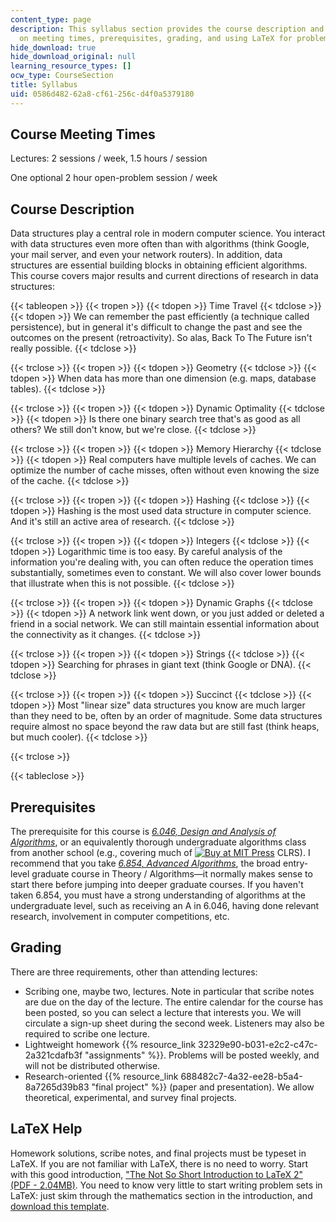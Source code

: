 ```yaml
---
content_type: page
description: This syllabus section provides the course description and information
  on meeting times, prerequisites, grading, and using LaTeX for problem sets.
hide_download: true
hide_download_original: null
learning_resource_types: []
ocw_type: CourseSection
title: Syllabus
uid: 0586d482-62a8-cf61-256c-d4f0a5379180
---
```


Course Meeting Times
--------------------

Lectures: 2 sessions / week, 1.5 hours / session

One optional 2 hour open-problem session / week

Course Description
------------------

Data structures play a central role in modern computer science. You interact with data structures even more often than with algorithms (think Google, your mail server, and even your network routers). In addition, data structures are essential building blocks in obtaining efficient algorithms. This course covers major results and current directions of research in data structures:

{{< tableopen >}}
{{< tropen >}}
{{< tdopen >}}
Time Travel
{{< tdclose >}}
{{< tdopen >}}
We can remember the past efficiently (a technique called persistence), but in general it's difficult to change the past and see the outcomes on the present (retroactivity). So alas, Back To The Future isn't really possible.
{{< tdclose >}}

{{< trclose >}}
{{< tropen >}}
{{< tdopen >}}
Geometry
{{< tdclose >}}
{{< tdopen >}}
When data has more than one dimension (e.g. maps, database tables).
{{< tdclose >}}

{{< trclose >}}
{{< tropen >}}
{{< tdopen >}}
Dynamic Optimality
{{< tdclose >}}
{{< tdopen >}}
Is there one binary search tree that's as good as all others? We still don't know, but we're close.
{{< tdclose >}}

{{< trclose >}}
{{< tropen >}}
{{< tdopen >}}
Memory Hierarchy
{{< tdclose >}}
{{< tdopen >}}
Real computers have multiple levels of caches. We can optimize the number of cache misses, often without even knowing the size of the cache.
{{< tdclose >}}

{{< trclose >}}
{{< tropen >}}
{{< tdopen >}}
Hashing
{{< tdclose >}}
{{< tdopen >}}
Hashing is the most used data structure in computer science. And it's still an active area of research.
{{< tdclose >}}

{{< trclose >}}
{{< tropen >}}
{{< tdopen >}}
Integers
{{< tdclose >}}
{{< tdopen >}}
Logarithmic time is too easy. By careful analysis of the information you're dealing with, you can often reduce the operation times substantially, sometimes even to constant. We will also cover lower bounds that illustrate when this is not possible.
{{< tdclose >}}

{{< trclose >}}
{{< tropen >}}
{{< tdopen >}}
Dynamic Graphs
{{< tdclose >}}
{{< tdopen >}}
A network link went down, or you just added or deleted a friend in a social network. We can still maintain essential information about the connectivity as it changes.
{{< tdclose >}}

{{< trclose >}}
{{< tropen >}}
{{< tdopen >}}
Strings
{{< tdclose >}}
{{< tdopen >}}
Searching for phrases in giant text (think Google or DNA).
{{< tdclose >}}

{{< trclose >}}
{{< tropen >}}
{{< tdopen >}}
Succinct
{{< tdclose >}}
{{< tdopen >}}
Most "linear size" data structures you know are much larger than they need to be, often by an order of magnitude. Some data structures require almost no space beyond the raw data but are still fast (think heaps, but much cooler).
{{< tdclose >}}

{{< trclose >}}

{{< tableclose >}}

Prerequisites
-------------

The prerequisite for this course is [_6.046, Design and Analysis of Algorithms_](/courses/6-046j-design-and-analysis-of-algorithms-spring-2012), or an equivalently thorough undergraduate algorithms class from another school (e.g., covering much of [![Buy at MIT Press](/images/mp_logo.gif)](https://mitpress.mit.edu/9780262533058) CLRS). I recommend that you take [_6.854, Advanced Algorithms_](/courses/6-854j-advanced-algorithms-fall-2008), the broad entry-level graduate course in Theory / Algorithms—it normally makes sense to start there before jumping into deeper graduate courses. If you haven't taken 6.854, you must have a strong understanding of algorithms at the undergraduate level, such as receiving an A in 6.046, having done relevant research, involvement in computer competitions, etc.

Grading
-------

There are three requirements, other than attending lectures:

*   Scribing one, maybe two, lectures. Note in particular that scribe notes are due on the day of the lecture. The entire calendar for the course has been posted, so you can select a lecture that interests you. We will circulate a sign-up sheet during the second week. Listeners may also be required to scribe one lecture.
*   Lightweight homework {{% resource_link 32329e90-b031-e2c2-c47c-2a321cdafb3f "assignments" %}}. Problems will be posted weekly, and will not be distributed otherwise.
*   Research-oriented {{% resource_link 688482c7-4a32-ee28-b5a4-8a7265d39b83 "final project" %}} (paper and presentation). We allow theoretical, experimental, and survey final projects.

LaTeX Help
----------

Homework solutions, scribe notes, and final projects must be typeset in LaTeX. If you are not familiar with LaTeX, there is no need to worry. Start with this good introduction, ["The Not So Short Introduction to LaTeX 2" (PDF - 2.04MB)](http://tug.ctan.org/info/lshort/english/lshort.pdf). You need to know very little to start writing problem sets in LaTeX: just skim through the mathematics section in the introduction, and [download this template](https://courses.csail.mit.edu/6.851/spring12/hw-template.tex).